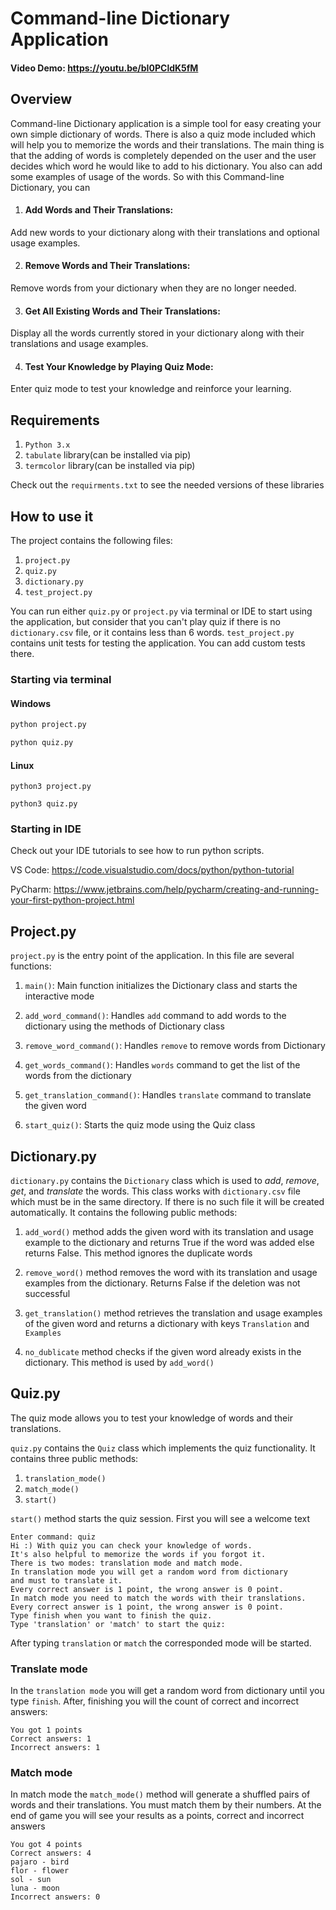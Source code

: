 # Command-line Dictionary Application

#### Video Demo:  https://youtu.be/bI0PCldK5fM

## Overview

Command-line Dictionary application is a simple tool for easy creating your own simple dictionary of words. There is
also a quiz mode included which will help you to memorize the words and their translations. The main thing is that the
adding of words is completely depended on the user and the user decides which word he would like to add to his
dictionary. You also can add some examples of usage of the words. So with this Command-line Dictionary, you can

1. #### Add Words and Their Translations:

Add new words to your dictionary along with their translations and optional usage examples.

2. #### Remove Words and Their Translations:

Remove words from your dictionary when they are no longer needed.

3. #### Get All Existing Words and Their Translations:

Display all the words currently stored in your dictionary along with their translations and usage examples.

4. #### Test Your Knowledge by Playing Quiz Mode:

Enter quiz mode to test your knowledge and reinforce your learning.

## Requirements

1. `Python 3.x`
2. `tabulate` library(can be installed via pip)
3. `termcolor` library(can be installed via pip)

Check out the `requirments.txt` to see the needed versions of these libraries

## How to use it

The project contains the following files:

1. `project.py`
2. `quiz.py`
3. `dictionary.py`
4. `test_project.py`

You can run either `quiz.py` or `project.py` via terminal or IDE to start using the application, but
consider that you can't play quiz if there is no `dictionary.csv` file, or it contains less than 6 words.
`test_project.py` contains unit tests for testing the application. You can add custom tests there.

### Starting via terminal

#### Windows

```cmd
python project.py
```

```cmd
python quiz.py
```

#### Linux

```
python3 project.py
```

```
python3 quiz.py
```

### Starting in IDE

Check out your IDE tutorials to see how to run python scripts.

VS Code: https://code.visualstudio.com/docs/python/python-tutorial

PyCharm: https://www.jetbrains.com/help/pycharm/creating-and-running-your-first-python-project.html

## Project.py

`project.py` is the entry point of the application. In this file are several functions:

1. `main()`: Main function initializes the Dictionary class and starts the interactive mode

2. `add_word_command()`: Handles `add` command to add words to the dictionary using the methods of Dictionary class

3. `remove_word_command()`: Handles `remove` to remove words from Dictionary

4. `get_words_command()`: Handles `words` command to get the list of the words from the dictionary

5. `get_translation_command()`: Handles `translate` command to translate the given word

6. `start_quiz()`: Starts the quiz mode using the Quiz class

## Dictionary.py

`dictionary.py` contains the `Dictionary` class which is used to *add*, *remove*, *get*, and *translate* the words. This
class works with `dictionary.csv` file which must be in the same directory. If there is no such file it will be created
automatically. It contains the following public methods:

1. `add_word()` method adds the given word with its translation and usage example to the dictionary and returns True if
   the word was added else returns False. This method ignores the duplicate words

2. `remove_word()` method removes the word with its translation and usage examples from the dictionary. Returns False if
   the deletion was not successful

3. `get_translation()` method retrieves the translation and usage examples of the given word and returns a dictionary
   with keys `Translation` and `Examples`

4. `no_dublicate` method checks if the given word already exists in the dictionary. This method is used by `add_word()`

## Quiz.py

The quiz mode allows you to test your knowledge of words and their translations.

`quiz.py` contains the `Quiz` class which implements the quiz functionality. It contains three public methods:

1. `translation_mode()`
2. `match_mode()`
3. `start()`

`start()` method starts the quiz session. First you will see a welcome text

```chatinput
Enter command: quiz
Hi :) With quiz you can check your knowledge of words.
It's also helpful to memorize the words if you forgot it.
There is two modes: translation mode and match mode.
In translation mode you will get a random word from dictionary 
and must to translate it.
Every correct answer is 1 point, the wrong answer is 0 point.
In match mode you need to match the words with their translations.
Every correct answer is 1 point, the wrong answer is 0 point.
Type finish when you want to finish the quiz.
Type 'translation' or 'match' to start the quiz: 

```

After typing `translation` or `match` the corresponded mode will be started.

### Translate mode

In the `translation mode` you will get a random word from dictionary until you type `finish`.
After, finishing you will the count of correct and incorrect answers:

```chatinput
You got 1 points
Correct answers: 1
Incorrect answers: 1
```

### Match mode

In match mode the `match_mode()` method will generate a shuffled pairs of words and their translations. You must match
them by their numbers. At the end of game you will see your results as a points, correct and incorrect answers

```chatinput
You got 4 points
Correct answers: 4
pajaro - bird
flor - flower
sol - sun
luna - moon
Incorrect answers: 0
```
